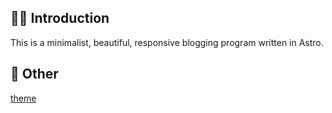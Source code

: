 ## 👏🏻 Introduction

This is a minimalist, beautiful, responsive blogging program written in Astro.

## 🎈 Other

[theme](./README_CN.md)
